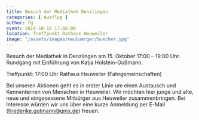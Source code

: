```yaml
---
title: Besuch der Mediathek Denzlingen
categories: [ Ausflug ]
author: fg
event: 2019-10-15 17:00:00
location: Treffpunkt Rathaus Heuweiler
image: "/assets/images/neubuerger/buecher.jpg"
---
```


Besuch der Mediathek in Denzlingen am 15. Oktober 17:00 – 19:00 Uhr. Rundgang mit Einführung von Katja Holstein-Gußmann.

Treffpunkt: 17:00 Uhr Rathaus Heuweiler (Fahrgemeinschaften)

Bei unseren Aktionen geht es in erster Linie um einen Austausch und Kennenlernen von Menschen in Heuweiler. Wir möchten hier junge und alte, neue und eingesessene Mitbürger aus Heuweiler zusammenbringen. Bei Interesse würden wir uns über eine kurze Anmeldung per E-Mail (friederike.gutmann@gmx.de) freuen. 